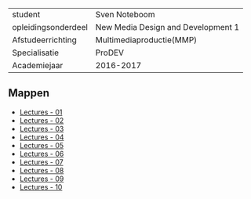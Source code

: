 
|                   |                                  |      
|:------------------|:---------------------------------|
|student            |Sven Noteboom                     |
|opleidingsonderdeel|New Media Design and Development 1|
|Afstudeerrichting  |Multimediaproductie(MMP)          |
|Specialisatie      |ProDEV                            |
|Academiejaar       |2016-2017                         |




Mappen
------

- [Lectures - 01](/Lectures/01/)
- [Lectures - 02](/Lectures/02/)
- [Lectures - 03](/Lectures/03/)
- [Lectures - 04](/Lectures/04/)
- [Lectures - 05](/Lectures/05/)
- [Lectures - 06](/Lectures/06/)
- [Lectures - 07](/Lectures/07/)
- [Lectures - 08](/Lectures/08/)
- [Lectures - 09](/Lectures/09/)
- [Lectures - 10](/Lectures/10/)

